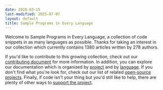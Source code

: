 ```yaml
---
date: 2018-03-15
last-modified: 2025-07-07
layout: default
title: Sample Programs in Every Language
---
```


Welcome to Sample Programs in Every Language, a collection of code snippets in as many languages as possible. Thanks for taking an interest in our collection which currently contains 1380 articles written by 278 authors.

If you'd like to contribute to this growing collection, check out our [contributing document](https://github.com/TheRenegadeCoder/sample-programs/blob/master/.github/CONTRIBUTING.md) for more information. In addition, you can explore our documentation which is organized by [project](/projects) and by [language](/languages). If you don't find what you're look for, check out our list of related [open-source projects](/related). Finally, if code isn't your thing but you'd still like to help, there are plenty of other ways to [support the project](https://therenegadecoder.com/updates/5-ways-you-can-support-the-renegade-coder/).